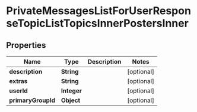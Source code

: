

# PrivateMessagesListForUserResponseTopicListTopicsInnerPostersInner


## Properties

| Name | Type | Description | Notes |
|------------ | ------------- | ------------- | -------------|
|**description** | **String** |  |  [optional] |
|**extras** | **String** |  |  [optional] |
|**userId** | **Integer** |  |  [optional] |
|**primaryGroupId** | **Object** |  |  [optional] |



